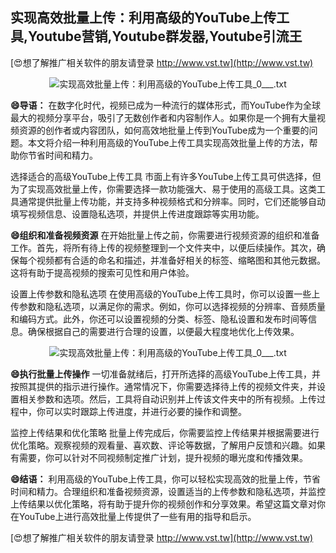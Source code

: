 ## **实现高效批量上传：利用高级的YouTube上传工具,Youtube营销,Youtube群发器,Youtube引流王**

[😍想了解推广相关软件的朋友请登录 http://www.vst.tw](http://www.vst.tw)

 <center><img src="https://vst.tw/MP4/tuiguang/png/4.png" alt="实现高效批量上传：利用高级的YouTube上传工具_0___.txt"></center>

**😄导语：**
在数字化时代，视频已成为一种流行的媒体形式，而YouTube作为全球最大的视频分享平台，吸引了无数创作者和内容制作人。如果你是一个拥有大量视频资源的创作者或内容团队，如何高效地批量上传到YouTube成为一个重要的问题。本文将介绍一种利用高级的YouTube上传工具实现高效批量上传的方法，帮助你节省时间和精力。

选择适合的高级YouTube上传工具
市面上有许多YouTube上传工具可供选择，但为了实现高效批量上传，你需要选择一款功能强大、易于使用的高级工具。这类工具通常提供批量上传功能，并支持多种视频格式和分辨率。同时，它们还能够自动填写视频信息、设置隐私选项，并提供上传进度跟踪等实用功能。

**😄组织和准备视频资源**
在开始批量上传之前，你需要进行视频资源的组织和准备工作。首先，将所有待上传的视频整理到一个文件夹中，以便后续操作。其次，确保每个视频都有合适的命名和描述，并准备好相关的标签、缩略图和其他元数据。这将有助于提高视频的搜索可见性和用户体验。

设置上传参数和隐私选项
在使用高级的YouTube上传工具时，你可以设置一些上传参数和隐私选项，以满足你的需求。例如，你可以选择视频的分辨率、音频质量和编码方式。此外，你还可以设置视频的分类、标签、隐私设置和发布时间等信息。确保根据自己的需要进行合理的设置，以便最大程度地优化上传效果。

 <center><img src="https://vst.tw/MP4/tuiguang/png/4.png" alt="实现高效批量上传：利用高级的YouTube上传工具_0___.txt"></center>

**😄执行批量上传操作**
一切准备就绪后，打开所选择的高级YouTube上传工具，并按照其提供的指示进行操作。通常情况下，你需要选择待上传的视频文件夹，并设置相关参数和选项。然后，工具将自动识别并上传该文件夹中的所有视频。上传过程中，你可以实时跟踪上传进度，并进行必要的操作和调整。

监控上传结果和优化策略
批量上传完成后，你需要监控上传结果并根据需要进行优化策略。观察视频的观看量、喜欢数、评论等数据，了解用户反馈和兴趣。如果有需要，你可以针对不同视频制定推广计划，提升视频的曝光度和传播效果。

**😄结语：**
利用高级的YouTube上传工具，你可以轻松实现高效的批量上传，节省时间和精力。合理组织和准备视频资源，设置适当的上传参数和隐私选项，并监控上传结果以优化策略，将有助于提升你的视频创作和分享效果。希望这篇文章对你在YouTube上进行高效批量上传提供了一些有用的指导和启示。

[😍想了解推广相关软件的朋友请登录 http://www.vst.tw](http://www.vst.tw)



